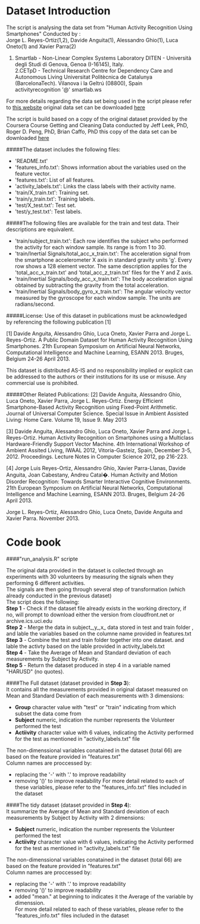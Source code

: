 
Dataset Introduction
====================

The script is analysing the data set from "Human Activity Recognition Using Smartphones"
Conducted by :<br>
Jorge L. Reyes-Ortiz(1,2), Davide Anguita(1), Alessandro Ghio(1), Luca Oneto(1) and Xavier Parra(2)<br>
1. Smartlab - Non-Linear Complex Systems Laboratory
DITEN - Università degli Studi di Genova, Genoa (I-16145), Italy. <br>
2.CETpD - Technical Research Centre for Dependency Care and Autonomous Living
Universitat Politècnica de Catalunya (BarcelonaTech). Vilanova i la Geltrú (08800), Spain<br>
activityrecognition '@' smartlab.ws

For more details regarding the data set being used in the script please refer to [this website](http://archive.ics.uci.edu/ml/datasets/Human+Activity+Recognition+Using+Smartphones)
original data set can be downloaded [here](http://archive.ics.uci.edu/ml/machine-learning-databases/00240/UCI%20HAR%20Dataset.zip)

The script is build based on a copy of the original dataset provided by the Coursera Course Getting and Cleaning Data conducted by Jeff Leek, PhD, Roger D. Peng, PhD, Brian Caffo, PhD
this copy of the data set can be downloaded [here](https://d396qusza40orc.cloudfront.net/getdata%2Fprojectfiles%2FUCI%20HAR%20Dataset.zip)


#####The dataset includes the following files:
- 'README.txt'
- 'features_info.txt': Shows information about the variables used on the feature vector.
- 'features.txt': List of all features.
- 'activity_labels.txt': Links the class labels with their activity name.
- 'train/X_train.txt': Training set.
- 'train/y_train.txt': Training labels.
- 'test/X_test.txt': Test set.
- 'test/y_test.txt': Test labels.

#####The following files are available for the train and test data. Their descriptions are equivalent. 
- 'train/subject_train.txt': Each row identifies the subject who performed the activity for each window sample. Its range is from 1 to 30. 
- 'train/Inertial Signals/total_acc_x_train.txt': The acceleration signal from the smartphone accelerometer X axis in standard gravity units 'g'. Every row shows a 128 element vector. The same description applies for the 'total_acc_x_train.txt' and 'total_acc_z_train.txt' files for the Y and Z axis. 
- 'train/Inertial Signals/body_acc_x_train.txt': The body acceleration signal obtained by subtracting the gravity from the total acceleration. 
- 'train/Inertial Signals/body_gyro_x_train.txt': The angular velocity vector measured by the gyroscope for each window sample. The units are radians/second. 



#####License:
Use of this dataset in publications must be acknowledged by referencing the following publication [1] 

[1] Davide Anguita, Alessandro Ghio, Luca Oneto, Xavier Parra and Jorge L. Reyes-Ortiz. A Public Domain Dataset for Human Activity Recognition Using Smartphones. 21th European Symposium on Artificial Neural Networks, Computational Intelligence and Machine Learning, ESANN 2013. Bruges, Belgium 24-26 April 2013. 

This dataset is distributed AS-IS and no responsibility implied or explicit can be addressed to the authors or their institutions for its use or misuse. Any commercial use is prohibited.

#####Other Related Publications:
[2] Davide Anguita, Alessandro Ghio, Luca Oneto, Xavier Parra, Jorge L. Reyes-Ortiz.  Energy Efficient Smartphone-Based Activity Recognition using Fixed-Point Arithmetic. Journal of Universal Computer Science. Special Issue in Ambient Assisted Living: Home Care.   Volume 19, Issue 9. May 2013

[3] Davide Anguita, Alessandro Ghio, Luca Oneto, Xavier Parra and Jorge L. Reyes-Ortiz. Human Activity Recognition on Smartphones using a Multiclass Hardware-Friendly Support Vector Machine. 4th International Workshop of Ambient Assited Living, IWAAL 2012, Vitoria-Gasteiz, Spain, December 3-5, 2012. Proceedings. Lecture Notes in Computer Science 2012, pp 216-223. 

[4] Jorge Luis Reyes-Ortiz, Alessandro Ghio, Xavier Parra-Llanas, Davide Anguita, Joan Cabestany, Andreu Catal�. Human Activity and Motion Disorder Recognition: Towards Smarter Interactive Cognitive Environments. 21th European Symposium on Artificial Neural Networks, Computational Intelligence and Machine Learning, ESANN 2013. Bruges, Belgium 24-26 April 2013.  

Jorge L. Reyes-Ortiz, Alessandro Ghio, Luca Oneto, Davide Anguita and Xavier Parra. November 2013.



Code book
====================

####"run_analysis.R" scripte

The original data provided in the dataset is collected through an experiments with 30 volunteers by measuring the signals when they performing 6 different activities.<br>
The signals are then going through several step of transformation (which already conducted in the previous dataset)<br>
The script does the following:<br>
**Step 1** - Check if the dataset file already exists in the working directory, if no, will prompt to download either the version from cloudfront.net or archive.ics.uci.edu<br>
**Step 2** - Merge the data in subject_,y_,x_ data stored in test and train folder , and lable the variables based on the columne name provided in features.txt<br>
**Step 3** - Combine the test and train folder together into one dataset. and lable the activty based on the lable provided in activity_labels.txt<br>
**Step 4** - Take the Average of Mean and Standard deviation of each measurements by Subject by Activity.<br>
**Step 5** - Return the dataset produced in step 4 in a variable named "HARUSD" (no quotes).<br> 


####The Full dataset (dataset provided in **Step 3**):<br>
It contains all the measurements provided in original dataset measured on Mean and Standard Deviation of each measurements with 3 dimensions:<br>
-	**Group**			character value with "test" or "train" indicating from which subset the data come from<br>
-	**Subject**			numeric, indication the number represents the Volunteer performed the test<br>
-	**Actiivity**		character value with 6 values, indicating the Activity performed for the test as mentioned in "activity_labels.txt" file<br>

The non-dimenssional variables conatained in the dataset (total 66) are based on the feature provided in "features.txt" <br>
Column names are proccessed by: 
-	replacing the '-' with '.'  to improve readability 
-	removing '()' to improve readability 
For more detail related to each of these variables, please refer to the "features_info.txt" files included in the dataset<br>


####The tidy dataset (dataset provided in **Step 4**):<br>
It summarize the Average of Mean and Standard deviation of each measurements by Subject by Activity with 2 dimensions:<br>
-	**Subject**			numeric, indication the number represents the Volunteer performed the test<br>
-	**Actiivity**		character value with 6 values, indicating the Activity performed for the test as mentioned in "activity_labels.txt" file<br>


The non-dimenssional variables conatained in the dataset (total 66) are based on the feature provided in "features.txt"<br>
Column names are proccessed by: 
-	replacing the '-' with '.'  to improve readability 
-	removing '()' to improve readability 
-	added "mean." at beginning to indicates it the Average of the variable by dimenssion.<br>
For more detail related to each of these variables, please refer to the "features_info.txt" files included in the dataset<br>
